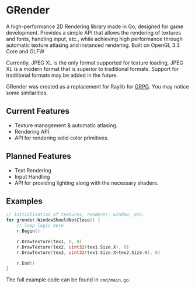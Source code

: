# GRender

A high-performance 2D Rendering library made in Go, designed for game development.
Provides a simple API that allows the rendering of textures and fonts, handling input, etc., while achieving high performance through automatic texture atlasing and instanced rendering. Built on OpenGL 3.3 Core and GLFW

Currently, JPEG XL is the only format supported for texture loading, JPEG XL is a modern format that is superior to traditional formats. Support for traditional formats may be added in the future.

GRender was created as a replacement for Raylib for [GRPG](https://github.com/grian32/grpg). You may notice some similarities.

## Current Features

- Texture management & automatic atlasing.
- Rendering API.
- API for rendering solid color primitives.

## Planned Features

- Text Rendering
- Input Handling
- API for providing lighting along with the necessary shaders.

## Examples

```go
// initialization of textures, renderer, window, etc.
for grender.WindowShouldNotClose() {
	// loop logic here
	r.Begin()

	r.DrawTexture(tex1, 0, 0)
	r.DrawTexture(tex2, uint32(tex1.Size.X), 0)
	r.DrawTexture(tex3, uint32(tex1.Size.X+tex2.Size.X), 0)

	r.End()
}
```

The full example code can be found in `cmd/main.go`.